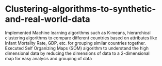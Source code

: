# Clustering-algorithms-to-synthetic-and-real-world-data
Implemented Machine learning algorithms such as K-means, hierarchical clustering algorithms to compare different countries based on attributes like Infant Mortality Rate, GDP, etc. for grouping similar countries together. Executed Self Organizing Maps (SOM) algorithm to understand the high dimensional data by reducing the dimensions of data to a 2-dimensional map for easy analysis and grouping of data 
